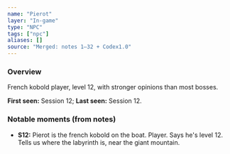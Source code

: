 ```yaml
---
name: "Pierot"
layer: "In-game"
type: "NPC"
tags: ["npc"]
aliases: []
source: "Merged: notes 1–32 + Codex1.0"
---
```

### Overview
French kobold player, level 12, with stronger opinions than most bosses.

**First seen:** Session 12; **Last seen:** Session 12.

### Notable moments (from notes)
- **S12:** Pierot is the french kobold on the boat. Player. Says he's level 12. Tells us where the labyrinth is, near the giant mountain.
